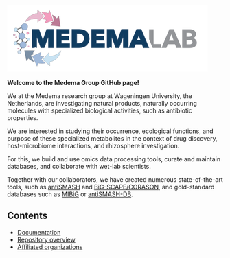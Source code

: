 <img src="./medema_group_logo.svg" style="max-width: 50vw;"/>


**Welcome to the Medema Group GitHub page!**

We at the Medema research group at Wageningen University, the Netherlands, are investigating natural products, naturally occurring molecules with specialized biological activities, such as antibiotic properties.

We are interested in studying their occurrence, ecological functions, and purpose of these specialized metabolites in the context of drug discovery, host-microbiome interactions, and rhizosphere investigation.

For this, we build and use omics data processing tools, curate and maintain databases, and collaborate with wet-lab scientists.

Together with our collaborators, we have created numerous state-of-the-art tools, such as [antiSMASH](https://antismash.secondarymetabolites.org) and [BiG-SCAPE/CORASON](https://bigscape-corason.secondarymetabolites.org/), and gold-standard databases such as [MIBiG](https://mibig.secondarymetabolites.org/) or [antiSMASH-DB](https://antismash-db.secondarymetabolites.org/).

Contents
-----------------
- [Documentation](#documentation)
- [Repository overview](#repository-overview)
- [Affiliated organizations](#affiliated-organizations)

